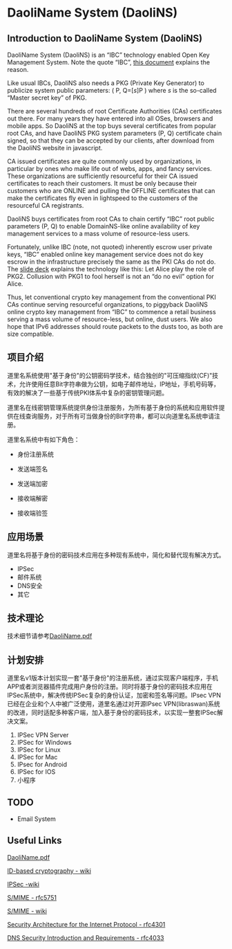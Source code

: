 # DaoliName System (DaoliNS)

## Introduction to DaoliName System (DaoliNS)

DaoliName System (DaoliNS) is an “IBC” technology enabled Open Key Management System. Note the quote “IBC”, [this document](DaoliName.pdf) explains the reason.

Like usual IBCs, DaoliNS also needs a PKG (Private Key Generator) to publicize system public parameters: ( P, Q=[*s*]P ) where *s* is the so-called “Master secret key” of PKG.

There are several hundreds of root Certificate Authorities (CAs) certificates out there. For many years they have entered into all OSes, browsers and mobile apps. So DaoliNS at the top buys several certificates from popular root CAs, and have DaoliNS PKG system parameters (P, Q) certificate chain signed, so that they can be accepted by our clients, after download from the DaoliNS website in javascript.

CA issued certificates are quite commonly used by organizations, in particular by ones who make life out of webs, apps, and fancy services. These organizations are sufficiently resourceful for their CA issued certificates to reach their customers. It must be only because their customers who are ONLINE and pulling the OFFLINE certificates that can make the certificates fly even in lightspeed to the customers of the resourceful CA registrants.

DaoliNS buys certificates from root CAs to chain certify “IBC” root public parameters (P, Q) to enable DomainNS-like online availability of key management services to a mass volume of resource-less users.

Fortunately, unlike IBC (note, not quoted) inherently escrow user private keys, “IBC” enabled online key management service does not do key escrow in the infrastructure precisely the same as the PKI CAs do not do. The [slide deck](DaoliName.pdf) explains the technology like this: Let Alice play the role of PKG2. Collusion with PKG1 to fool herself is not an “do no evil” option for Alice.

Thus, let conventional crypto key management from the conventional PKI CAs continue serving resourceful organizations, to piggyback DaoliNS online crypto key management from “IBC” to commence a retail business serving a mass volume of resource-less, but online, dust users. We also hope that IPv6 addresses should route packets to the dusts too, as both are size compatible.

## 项目介绍

道里名系统使用"基于身份"的公钥密码学技术，结合独创的"可压缩指纹(CF)"技术，允许使用任意Bit字符串做为公钥，如电子邮件地址，IP地址，手机号码等，有效的解决了一些基于传统PKI体系中复杂的密钥管理问题。

道里名在线密钥管理系统提供身份注册服务，为所有基于身份的系统和应用软件提供在线查询服务，对于所有可当做身份的Bit字符串，都可以向道里名系统申请注册。

道里名系统中有如下角色：

* 身份注册系统

* 发送端签名

* 发送端加密

* 接收端解密

* 接收端验签

## 应用场景

道里名将基于身份的密码技术应用在多种现有系统中，简化和替代现有解决方式。

* IPSec
* 邮件系统
* DNS安全
* 其它

## 技术理论

技术细节请参考[DaoliName.pdf](DaoliName.pdf)

## 计划安排

道里名v1版本计划实现一套"基于身份"的注册系统，通过实现客户端程序，手机APP或者浏览器插件完成用户身份的注册。同时将基于身份的密码技术应用在IPSec系统中，解决传统IPSec复杂的身份认证，加密和签名等问题。IPsec VPN已经在企业和个人中被广泛使用，道里名通过对开源IPsec VPN(libraswan)系统的改进，同时适配多种客户端，加入基于身份的密码技术，以实现一整套IPSec解决文案。

1. IPSec VPN Server
2. IPSec for Windows
3. IPSec for Linux
4. IPSec for Mac
5. IPsec for Android
6. IPSec for IOS
7. 小程序

## TODO

* Email System

## Useful Links

[DaoliName.pdf](https://tools.ietf.org/html/rfc5091)

[ID-based cryptography - wiki](https://en.wikipedia.org/wiki/ID-based_cryptography)

[IPSec -wiki](https://en.wikipedia.org/wiki/IPsec)

[S/MIME - rfc5751](https://tools.ietf.org/html/rfc5751)

[S/MIME - wiki](https://en.wikipedia.org/wiki/S/MIME)

[Security Architecture for the Internet Protocol - rfc4301](https://tools.ietf.org/html/rfc4301)

[DNS Security Introduction and Requirements - rfc4033](https://tools.ietf.org/html/rfc4033)
